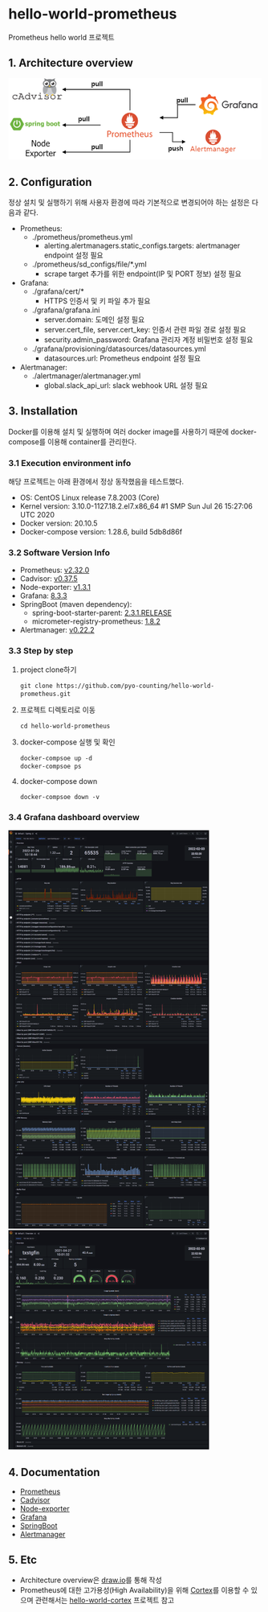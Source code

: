 # hello-world-prometheus
Prometheus hello world 프로젝트

## 1. Architecture overview
![](images/architecture_overview.png)

## 2. Configuration
정상 설치 및 실행하기 위해 사용자 환경에 따라 기본적으로 변경되어야 하는 설정은 다음과 같다.

- Prometheus:
    - ./prometheus/prometheus.yml
        - alerting.alertmanagers.static_configs.targets: alertmanager endpoint 설정 필요
    - ./prometheus/sd_configs/file/*.yml
        - scrape target 추가를 위한 endpoint(IP 및 PORT 정보) 설정 필요
- Grafana:
    - ./grafana/cert/*
        - HTTPS 인증서 및 키 파일 추가 필요
    - ./grafana/grafana.ini
        - server.domain: 도메인 설정 필요
        - server.cert_file, server.cert_key: 인증서 관련 파일 경로 설정 필요
        - security.admin_password: Grafana 관리자 계정 비밀번호 설정 필요
    - ./grafana/provisioning/datasources/datasources.yml
        - datasources.url: Prometheus endpoint 설정 필요
- Alertmanager:
    - ./alertmanager/alertmanager.yml
        - global.slack_api_url: slack webhook URL 설정 필요

## 3. Installation
Docker를 이용해 설치 및 실행하며 여러 docker image를 사용하기 때문에 docker-compose를 이용해 container를 관리한다.

### 3.1 Execution environment info
해당 프로젝트는 아래 환경에서 정상 동작했음을 테스트했다.
- OS: CentOS Linux release 7.8.2003 (Core)
- Kernel version: 3.10.0-1127.18.2.el7.x86_64 #1 SMP Sun Jul 26 15:27:06 UTC 2020
- Docker version: 20.10.5
- Docker-compose version: 1.28.6, build 5db8d86f

### 3.2 Software Version Info
- Prometheus: [v2.32.0](https://github.com/prometheus/prometheus/releases/tag/v2.32.0)
- Cadvisor: [v0.37.5](https://github.com/google/cadvisor/releases/tag/v0.37.5)
- Node-exporter: [v1.3.1](https://github.com/prometheus/node_exporter/releases/tag/v1.3.1)
- Grafana: [8.3.3](https://github.com/grafana/grafana/releases/tag/v8.3.3)
- SpringBoot (maven dependency):
    - spring-boot-starter-parent: [2.3.1.RELEASE](https://github.com/spring-projects/spring-boot/releases/tag/v2.3.1.RELEASE)
    - micrometer-registry-prometheus: [1.8.2](https://github.com/micrometer-metrics/micrometer/releases/tag/v1.8.2)
- Alertmanager: [v0.22.2](https://github.com/prometheus/alertmanager/releases/tag/v0.22.2)
    
### 3.3 Step by step
1. project clone하기
   ```
   git clone https://github.com/pyo-counting/hello-world-prometheus.git
   ```
2. 프로젝트 디렉토리로 이동
   ```
   cd hello-world-prometheus
   ```
3. docker-compose 실행 및 확인
   ```
   docker-compsoe up -d
   docker-compsoe ps
   ```
3. docker-compose down
   ```
   docker-compsoe down -v
   ```

### 3.4 Grafana dashboard overview
<p float="left">
  <img src="images/grafana_spring_dashboar.png" width="400" />
  <img src="images/grafana_overview_dashboard.png" width="400" />
</p>

## 4. Documentation
- [Prometheus](https://prometheus.io/docs/introduction/overview/)
- [Cadvisor](https://github.com/google/cadvisor)
- [Node-exporter](https://github.com/prometheus/node_exporter)
- [Grafana](https://grafana.com/docs/grafana/latest/)
- [SpringBoot](https://docs.spring.io/spring-boot/docs/current/reference/html/actuator.html)
- [Alertmanager](https://prometheus.io/docs/alerting/latest/overview/)

## 5. Etc
- Architecture overview은 [draw.io](https://www.draw.io)를 통해 작성
- Prometheus에 대한 고가용성(High Availability)을 위해 [Cortex](https://cortexmetrics.io/docs/)를 이용할 수 있으며 관련해서는 [hello-world-cortex]() 프로젝트 참고